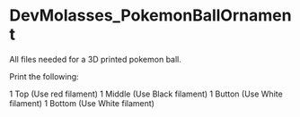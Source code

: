 # DevMolasses_PokemonBallOrnament
All files needed for a 3D printed pokemon ball.

Print the following:

1 Top (Use red filament)
1 Middle (Use Black filament)
1 Button (Use White filament)
1 Bottom (Use White filament)
